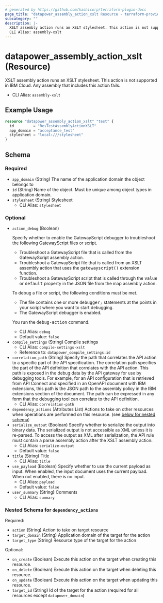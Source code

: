 ```yaml
---
# generated by https://github.com/hashicorp/terraform-plugin-docs
page_title: "datapower_assembly_action_xslt Resource - terraform-provider-datapower"
subcategory: ""
description: |-
  XSLT assembly action runs an XSLT stylesheet. This action is not supported in IBM Cloud. Any assembly that includes this action fails.
  CLI Alias: assembly-xslt
---
```


# datapower_assembly_action_xslt (Resource)

XSLT assembly action runs an XSLT stylesheet. This action is not supported in IBM Cloud. Any assembly that includes this action fails.
  - CLI Alias: `assembly-xslt`

## Example Usage

```terraform
resource "datapower_assembly_action_xslt" "test" {
  id         = "ResTestAssemblyActionXSLT"
  app_domain = "acceptance_test"
  stylesheet = "local:///stylesheet"
}
```

<!-- schema generated by tfplugindocs -->
## Schema

### Required

- `app_domain` (String) The name of the application domain the object belongs to
- `id` (String) Name of the object. Must be unique among object types in application domain.
- `stylesheet` (String) Stylesheet
  - CLI Alias: `stylesheet`

### Optional

- `action_debug` (Boolean) <p>Specify whether to enable the GatewayScript debugger to troubleshoot the following GatewayScript files or script.</p><ul><li>Troubleshoot a GatewayScript file that is called from the GatewayScript assembly action.</li><li>Troubleshoot a GatewayScript file that is called from an XSLT assembly action that uses the <tt>gatewayscript()</tt> extension function.</li><li>Troubleshoot a GatewayScript script that is called through the <tt>value</tt> or <tt>default</tt> property in the JSON file from the map assembly action.</li></ul><p>To debug a file or script, the following conditions must be met.</p><ul><li>The file contains one or more <tt>debugger;</tt> statements at the points in your script where you want to start debugging.</li><li>The GatewayScript debugger is enabled.</li></ul><p>You run the <tt>debug-action</tt> command.</p>
  - CLI Alias: `debug`
  - Default value: `false`
- `compile_settings` (String) Compile settings
  - CLI Alias: `compile-settings-xslt`
  - Reference to: `datapower_compile_settings:id`
- `correlation_path` (String) Specify the path that correlates the API action to a specific part of the API specification. The correlation path specifies the part of the API definition that correlates with the API action. This path is exposed in the debug data by the API gateway for use by debugging tools. For example, for an API configuration that is retrieved from API Connect and specified in an OpenAPI document with IBM extensions, this path is the JSON path to the assembly policy in the IBM extensions section of the document. The path can be expressed in any form that the debugging tool can correlate to the API definition.
  - CLI Alias: `correlation-path`
- `dependency_actions` (Attributes List) Actions to take on other resources when operations are performed on this resource. (see [below for nested schema](#nestedatt--dependency_actions))
- `serialize_output` (Boolean) Specify whether to serialize the output into binary data. The serialized output is not accessible as XML unless it is re-parsed. To access the output as XML after serialization, the API rule must contain a parse assembly action after the XSLT assembly action.
  - CLI Alias: `serialize-output`
  - Default value: `false`
- `title` (String) Title
  - CLI Alias: `title`
- `use_payload` (Boolean) Specify whether to use the current payload as input. When enabled, the input document uses the current payload. When not enabled, there is no input.
  - CLI Alias: `payload`
  - Default value: `false`
- `user_summary` (String) Comments
  - CLI Alias: `summary`

<a id="nestedatt--dependency_actions"></a>
### Nested Schema for `dependency_actions`

Required:

- `action` (String) Action to take on target resource
- `target_domain` (String) Application domain of the target for the action
- `target_type` (String) Resource type of the target for the action

Optional:

- `on_create` (Boolean) Execute this action on the target when creating this resource.
- `on_delete` (Boolean) Execute this action on the target when deleting this resource.
- `on_update` (Boolean) Execute this action on the target when updating this resource.
- `target_id` (String) Id of the target for the action (required for all resources except `datapower_domain`)
